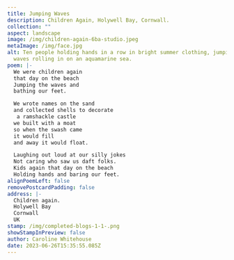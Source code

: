```yaml
---
title: Jumping Waves
description: Children Again, Holywell Bay, Cornwall.
collection: ""
aspect: landscape
image: /img/children-again-6ba-studio.jpeg
metaImage: /img/face.jpg
alt: Ten people holding hands in a row in bright summer clothing, jumping the
  waves rolling in on an aquamarine sea.
poem: |-
  We were children again 
  that day on the beach
  Jumping the waves and
  bathing our feet.

  We wrote names on the sand 
  and collected shells to decorate
   a ramshackle castle 
  we built with a moat
  so when the swash came
  it would fill 
  and away it would float.

  Laughing out loud at our silly jokes
  Not caring who saw us daft folks.
  Kids again that day on the beach
  Holding hands and baring our feet.
alignPoemLeft: false
removePostcardPadding: false
address: |-
  Children again.
  Holywell Bay
  Cornwall
  UK
stamp: /img/completed-blogs-1-1-.png
showStampInPreview: false
author: Caroline Whitehouse
date: 2023-06-26T15:35:55.085Z
---
```

